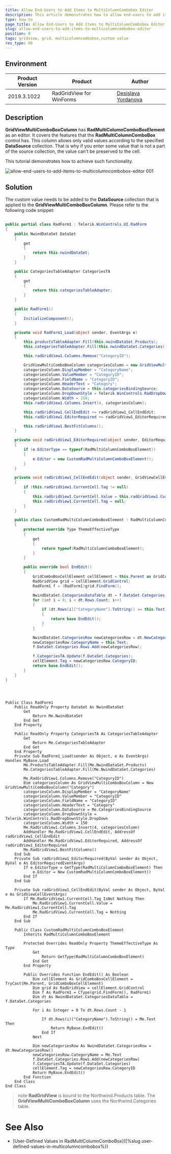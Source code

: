 ```yaml
---
title: Allow End-Users to Add Items to MultiColumnCombobox Editor
description: This article demonstrates how to allow end-users to add items to MultiColumnCombobox editor.
type: how-to
page_title: Allow End-Users to Add Items to MultiColumnCombobox Editor
slug: allow-end-users-to-add-items-to-multicolumncombobox-editor
position: 0
tags: gridview, grid, multicolumncombobox,custom value
res_type: kb
---
```


## Environment
 
|Product Version|Product|Author|
|----|----|----|
|2019.3.1022|RadGridView for WinForms|[Desislava Yordanova](https://www.telerik.com/blogs/author/desislava-yordanova)|
 
## Description

**GridViewMultiComboBoxColumn** has **RadMultiColumnComboBoxElement** as an editor. It covers the features that the **RadMultiColumnComboBox** control has. This column allows only valid values according to the specified **DataSource** collection. That is why if you enter some value that is not a part of the source collection, the value can't be preserved to the cell. 

This tutorial demonstrates how to achieve such functionality. 

![allow-end-users-to-add-items-to-multicolumncombobox-editor 001](images/allow-end-users-to-add-items-to-multicolumncombobox-editor001.gif)

## Solution 

The custom value needs to be added to the **DataSource** collection that is applied to the **GridViewMultiComboBoxColumn**. Please refer to the following code snippet:
 

````C#
 
public partial class RadForm1 : Telerik.WinControls.UI.RadForm
{
    public NwindDataSet DataSet
    {
        get
        {
            return this.nwindDataSet;
        }
    }

    public CategoriesTableAdapter CategoriesTA
    {
        get
        {
            return this.categoriesTableAdapter;
        }
    }

    public RadForm1()
    {
        InitializeComponent();
    }

    private void RadForm1_Load(object sender, EventArgs e)
    {
        this.productsTableAdapter.Fill(this.nwindDataSet.Products);
        this.categoriesTableAdapter.Fill(this.nwindDataSet.Categories);

        this.radGridView1.Columns.Remove("CategoryID");

        GridViewMultiComboBoxColumn categoriesColumn = new GridViewMultiComboBoxColumn("Category");
        categoriesColumn.DisplayMember = "CategoryName";
        categoriesColumn.ValueMember = "CategoryID";
        categoriesColumn.FieldName = "CategoryID";
        categoriesColumn.HeaderText = "Category";
        categoriesColumn.DataSource = this.categoriesBindingSource;
        categoriesColumn.DropDownStyle = Telerik.WinControls.RadDropDownStyle.DropDown;
        categoriesColumn.Width = 150;
        this.radGridView1.Columns.Insert(4, categoriesColumn);

        this.radGridView1.CellEndEdit += radGridView1_CellEndEdit;
        this.radGridView1.EditorRequired += radGridView1_EditorRequired;

        this.radGridView1.BestFitColumns();
    }

    private void radGridView1_EditorRequired(object sender, EditorRequiredEventArgs e)
    {
        if (e.EditorType == typeof(RadMultiColumnComboBoxElement))
        {
            e.Editor = new CustomRadMultiColumnComboBoxElement();
        }
    }

    private void radGridView1_CellEndEdit(object sender, GridViewCellEventArgs e)
    {
        if (this.radGridView1.CurrentCell.Tag != null)
        {
            this.radGridView1.CurrentCell.Value = this.radGridView1.CurrentCell.Tag;
            this.radGridView1.CurrentCell.Tag = null;
        }
    }

    public class CustomRadMultiColumnComboBoxElement : RadMultiColumnComboBoxElement
    {
        protected override Type ThemeEffectiveType     
        { 
            get    
            { 
                return typeof(RadMultiColumnComboBoxElement);     
            }
        }

        public override bool EndEdit()
        {
            GridComboBoxCellElement cellElement = this.Parent as GridComboBoxCellElement;
            RadGridView grid = cellElement.GridControl;
            RadForm1 f = (RadForm1)grid.FindForm();

            NwindDataSet.CategoriesDataTable dt = f.DataSet.Categories;
            for (int i = 0; i < dt.Rows.Count; i++)
            {
                if (dt.Rows[i]["CategoryName"].ToString() == this.Text)
                {
                    return base.EndEdit();
                }
            }

            NwindDataSet.CategoriesRow newCategoriesRow = dt.NewCategoriesRow();
            newCategoriesRow.CategoryName = this.Text;
            f.DataSet.Categories.Rows.Add(newCategoriesRow);

            f.CategoriesTA.Update(f.DataSet.Categories);
            cellElement.Tag = newCategoriesRow.CategoryID;
            return base.EndEdit();
        }
    }
}

        
````
````VB.NET

Public Class RadForm1
    Public ReadOnly Property DataSet As NwindDataSet
        Get
            Return Me.NwindDataSet
        End Get
    End Property

    Public ReadOnly Property CategoriesTA As CategoriesTableAdapter
        Get
            Return Me.CategoriesTableAdapter
        End Get
    End Property
    Private Sub RadForm1_Load(sender As Object, e As EventArgs) Handles MyBase.Load
        Me.ProductsTableAdapter.Fill(Me.NwindDataSet.Products)
        Me.CategoriesTableAdapter.Fill(Me.NwindDataSet.Categories)

        Me.RadGridView1.Columns.Remove("CategoryID")
        Dim categoriesColumn As GridViewMultiComboBoxColumn = New GridViewMultiComboBoxColumn("Category")
        categoriesColumn.DisplayMember = "CategoryName"
        categoriesColumn.ValueMember = "CategoryID"
        categoriesColumn.FieldName = "CategoryID"
        categoriesColumn.HeaderText = "Category"
        categoriesColumn.DataSource = Me.CategoriesBindingSource
        categoriesColumn.DropDownStyle = Telerik.WinControls.RadDropDownStyle.DropDown
        categoriesColumn.Width = 150
        Me.RadGridView1.Columns.Insert(4, categoriesColumn)
        AddHandler Me.RadGridView1.CellEndEdit, AddressOf radGridView1_CellEndEdit
        AddHandler Me.RadGridView1.EditorRequired, AddressOf radGridView1_EditorRequired
        Me.RadGridView1.BestFitColumns()
    End Sub
    Private Sub radGridView1_EditorRequired(ByVal sender As Object, ByVal e As EditorRequiredEventArgs)
        If e.EditorType = GetType(RadMultiColumnComboBoxElement) Then
            e.Editor = New CustomRadMultiColumnComboBoxElement()
        End If
    End Sub

    Private Sub radGridView1_CellEndEdit(ByVal sender As Object, ByVal e As GridViewCellEventArgs)
        If Me.RadGridView1.CurrentCell.Tag IsNot Nothing Then
            Me.RadGridView1.CurrentCell.Value = Me.RadGridView1.CurrentCell.Tag
            Me.RadGridView1.CurrentCell.Tag = Nothing
        End If
    End Sub

    Public Class CustomRadMultiColumnComboBoxElement
        Inherits RadMultiColumnComboBoxElement

        Protected Overrides ReadOnly Property ThemeEffectiveType As Type
            Get
                Return GetType(RadMultiColumnComboBoxElement)
            End Get
        End Property

        Public Overrides Function EndEdit() As Boolean
            Dim cellElement As GridComboBoxCellElement = TryCast(Me.Parent, GridComboBoxCellElement)
            Dim grid As RadGridView = cellElement.GridControl
            Dim f As RadForm1 = CType(grid.FindForm(), RadForm1)
            Dim dt As NwindDataSet.CategoriesDataTable = f.DataSet.Categories

            For i As Integer = 0 To dt.Rows.Count - 1

                If dt.Rows(i)("CategoryName").ToString() = Me.Text Then
                    Return MyBase.EndEdit()
                End If
            Next

            Dim newCategoriesRow As NwindDataSet.CategoriesRow = dt.NewCategoriesRow()
            newCategoriesRow.CategoryName = Me.Text
            f.DataSet.Categories.Rows.Add(newCategoriesRow)
            f.CategoriesTA.Update(f.DataSet.Categories)
            cellElement.Tag = newCategoriesRow.CategoryID
            Return MyBase.EndEdit()
        End Function
    End Class
End Class

```` 

>note **RadGridView** is bound to the Northwind.Products table. The **GridViewMultiComboBoxColumn** uses the Northwind.Categories table. 


# See Also

* [User-Defined Values in RadMultiColumnComboBox]({%slug user-defined-values-in-multicolumncombobox%})





    
   
  
    
 
